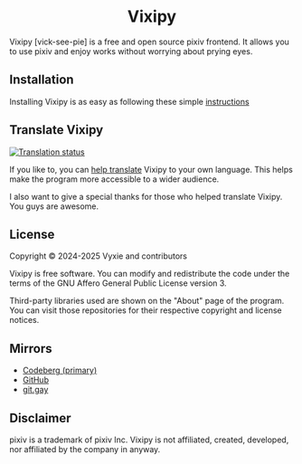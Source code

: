 <div align="center">

# Vixipy

</div>

Vixipy [vick-see-pie] is a free and open source pixiv frontend. It allows you to use pixiv
and enjoy works without worrying about prying eyes.

## Installation
Installing Vixipy is as easy as following these simple [instructions](./doc/INSTALL.md)

## Translate Vixipy
<a href="https://translate.codeberg.org/engage/vixipy/">
<img src="https://translate.codeberg.org/widget/vixipy/user-interface/multi-auto.svg" alt="Translation status" />
</a>

If you like to, you can [help translate](https://translate.codeberg.org/engage/vixipy/) Vixipy to your own language. This helps make the program more accessible to a wider audience.

I also want to give a special thanks for those who helped translate Vixipy. You guys are awesome.

## License
Copyright &copy; 2024-2025 Vyxie and contributors

Vixipy is free software. You can modify and redistribute the code under the terms of the GNU Affero General Public License version 3.

Third-party libraries used are shown on the "About" page of the program. You can visit those repositories for their respective copyright and license notices.

## Mirrors
* [Codeberg (primary)](https://codeberg.org/vixipy/Vixipy)
* [GitHub](https://github.com/searinminecraft/vixipy)
* [git.gay](https://git.gay/vixipy/vixipy)

## Disclaimer
pixiv is a trademark of pixiv Inc. Vixipy is not affiliated, created, developed, nor affiliated by the company in anyway.

